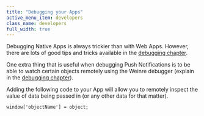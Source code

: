```yaml
---
title: "Debugging your Apps"
active_menu_item: developers
class_name: developers
full_width: true
---
```


Debugging Native Apps is always trickier than with Web Apps. However, there are lots of good tips and tricks available in the [debugging chapter](/developers/documentation/scripting-apis/client-scripting-overview/debugging-ac-scripts/native-apps/).

One extra thing that is useful when debugging Push Notifications is to be able to watch certain objects remotely using the Weinre debugger (explain in the [debugging chapter](/developers/documentation/scripting-apis/client-scripting-overview/debugging-ac-scripts/native-apps/)).

Adding the following code to your App will allow you to remotely inspect the value of data being passed in (or any other data for that matter).

    window['objectName'] = object;

